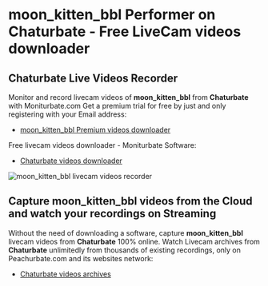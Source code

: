 # moon_kitten_bbl Performer on Chaturbate - Free LiveCam videos downloader

## Chaturbate Live Videos Recorder

Monitor and record livecam videos of **moon_kitten_bbl** from **Chaturbate** with Moniturbate.com
Get a premium trial for free by just and only registering with your Email address:
* [moon_kitten_bbl Premium videos downloader](https://moniturbate.com/request-demo-licence-key.html)

Free livecam videos downloader - Moniturbate Software:
* [Chaturbate videos downloader](https://moniturbate.com/moniturbate-download-software.html)

![moon_kitten_bbl livecam videos recorder](https://peachurnet.com/templates/moniturbate-software.png)


## Capture moon_kitten_bbl videos from the Cloud and watch your recordings on Streaming

Without the need of downloading a software, capture **moon_kitten_bbl** livecam videos from **Chaturbate** 100% online.
Watch Livecam archives from **Chaturbate** unlimitedly from thousands of existing recordings, only on Peachurbate.com and its websites network:
* [Chaturbate videos archives](https://peachurnet.com/)
